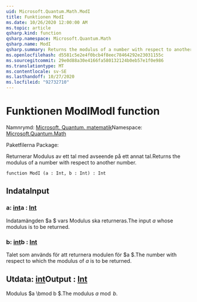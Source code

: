 ```yaml
---
uid: Microsoft.Quantum.Math.ModI
title: Funktionen ModI
ms.date: 10/26/2020 12:00:00 AM
ms.topic: article
qsharp.kind: function
qsharp.namespace: Microsoft.Quantum.Math
qsharp.name: ModI
qsharp.summary: Returns the modulus of a number with respect to another number.
ms.openlocfilehash: d5581c5e2e4f0bcb4f8eec78464292e23031155c
ms.sourcegitcommit: 29e0d88a30e4166fa580132124b0eb57e1f0e986
ms.translationtype: MT
ms.contentlocale: sv-SE
ms.lasthandoff: 10/27/2020
ms.locfileid: "92732710"
---
```

# <a name="modi-function"></a><span data-ttu-id="0511b-102">Funktionen ModI</span><span class="sxs-lookup"><span data-stu-id="0511b-102">ModI function</span></span>

<span data-ttu-id="0511b-103">Namnrymd: [Microsoft. Quantum. matematik](xref:Microsoft.Quantum.Math)</span><span class="sxs-lookup"><span data-stu-id="0511b-103">Namespace: [Microsoft.Quantum.Math](xref:Microsoft.Quantum.Math)</span></span>

<span data-ttu-id="0511b-104">Paketfilerna [](https://nuget.org/packages/)</span><span class="sxs-lookup"><span data-stu-id="0511b-104">Package: [](https://nuget.org/packages/)</span></span>


<span data-ttu-id="0511b-105">Returnerar Modulus av ett tal med avseende på ett annat tal.</span><span class="sxs-lookup"><span data-stu-id="0511b-105">Returns the modulus of a number with respect to another number.</span></span>

```qsharp
function ModI (a : Int, b : Int) : Int
```


## <a name="input"></a><span data-ttu-id="0511b-106">Indata</span><span class="sxs-lookup"><span data-stu-id="0511b-106">Input</span></span>

### <a name="a--int"></a><span data-ttu-id="0511b-107">a: [int](xref:microsoft.quantum.lang-ref.int)</span><span class="sxs-lookup"><span data-stu-id="0511b-107">a : [Int](xref:microsoft.quantum.lang-ref.int)</span></span>

<span data-ttu-id="0511b-108">Indatamängden $a $ vars Modulus ska returneras.</span><span class="sxs-lookup"><span data-stu-id="0511b-108">The input $a$ whose modulus is to be returned.</span></span>


### <a name="b--int"></a><span data-ttu-id="0511b-109">b: [int](xref:microsoft.quantum.lang-ref.int)</span><span class="sxs-lookup"><span data-stu-id="0511b-109">b : [Int](xref:microsoft.quantum.lang-ref.int)</span></span>

<span data-ttu-id="0511b-110">Talet som används för att returnera modulen för $a $.</span><span class="sxs-lookup"><span data-stu-id="0511b-110">The number with respect to which the modulus of $a$ is to be returned.</span></span>



## <a name="output--int"></a><span data-ttu-id="0511b-111">Utdata: [int](xref:microsoft.quantum.lang-ref.int)</span><span class="sxs-lookup"><span data-stu-id="0511b-111">Output : [Int](xref:microsoft.quantum.lang-ref.int)</span></span>

<span data-ttu-id="0511b-112">Modulus $a \bmod b $.</span><span class="sxs-lookup"><span data-stu-id="0511b-112">The modulus $a \bmod b$.</span></span>